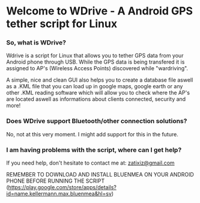 # Welcome to WDrive - A Android GPS tether script for Linux #

### **So, what is WDrive?** ###
Wdrive is a script for Linux that allows you to tether GPS data from your Android phone through USB.
While the GPS data is being transfered it is assigned to AP's (Wireless Access Points) discovered while "wardriving".

A simple, nice and clean GUI also helps you to create a database file aswell as a .KML file that you can load up in
google maps, google earth or any other .KML reading software which will allow you to check where the AP's are located aswell as
informations about clients connected, security and more!


### **Does WDrive support Bluetooth/other connection solutions?** ###

No, not at this very moment.
I might add support for this in the future.


### **I am having problems with the script, where can I get help?** ###

If you need help, don't hesitate to contact me at: zatixiz@gmail.com


REMEMBER TO DOWNLOAD AND INSTALL BLUENMEA ON YOUR ANDROID PHONE BEFORE RUNNING THE SCRIPT (https://play.google.com/store/apps/details?id=name.kellermann.max.bluenmea&hl=sv)